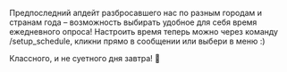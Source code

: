 Предпоследний апдейт разбросавшего нас по разным городам и странам года – возможность выбирать удобное для себя время ежедневного опроса!
Настроить время теперь можно через команду /setup_schedule, кликни прямо в сообщении или выбери в меню :)

Классного, и не суетного дня завтра! 🎄